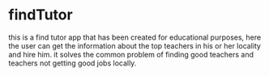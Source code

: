 # findTutor
this is a find tutor app that has been created for educational purposes, here the user can get the information about the top teachers in his or her locality and hire him. it solves the common problem of finding good teachers and teachers not getting good jobs locally.
